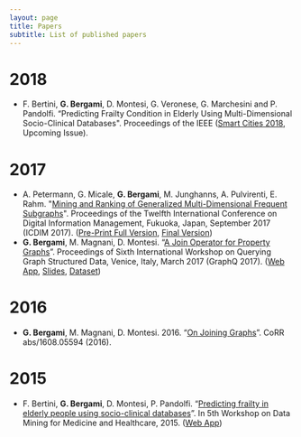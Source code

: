 ```yaml
---
layout: page
title: Papers
subtitle: List of published papers
---
```


# 2018
* F. Bertini, **G. Bergami**, D. Montesi, G. Veronese, G. Marchesini and P. Pandolfi. “Predicting Frailty Condition in Elderly Using Multi-Dimensional Socio-Clinical Databases". Proceedings of the IEEE ([Smart Cities 2018](http://proceedingsoftheieee.ieee.org/upcoming-issues/smart-cities/), Upcoming Issue).


# 2017
* A. Petermann, G. Micale, **G. Bergami**, M. Junghanns, A. Pulvirenti, E. Rahm. "[Mining and Ranking of Generalized Multi-Dimensional Frequent Subgraphs](https://dbs.uni-leipzig.de/file/gmdfsm.pdf)". Proceedings of the Twelfth International Conference on Digital Information Management, Fukuoka, Japan, September 2017 (ICDIM 2017). ([Pre-Print Full Version](https://drive.google.com/open?id=157mJnFZuu_pfo41amf2c--Krbp3f4SwL), [Final Version](https://drive.google.com/open?id=1EhN2sicXRONhJULOzZU1zY77xDg-uw2u))
* **G. Bergami**, M. Magnani, D. Montesi. “[A Join Operator for Property Graphs](http://ceur-ws.org/Vol-1810/GraphQ_paper_04.pdf)”. Proceedings of Sixth International Workshop on Querying Graph Structured Data, Venice, Italy, March 2017 (GraphQ 2017). ([Web App](http://jackbergus.alwaysdata.net/joinapp/), [Slides](https://www.slideshare.net/jackbergus/a-join-operator-for-property-graphs), [Dataset](http://smartdata.cs.unibo.it/data/GRAPH/BolognaGraph2016.tar.gz))

# 2016
* **G. Bergami**, M. Magnani, D. Montesi. 2016. “[On Joining Graphs](https://arxiv.org/abs/1608.05594)”. CoRR abs/1608.05594 (2016).

# 2015 
* F. Bertini, **G. Bergami**, D. Montesi, P. Pandolfi. “[Predicting frailty in elderly people using socio-clinical databases](https://www.siam.org/meetings/sdm16/SDMDMMH.pdf)”. In 5th Workshop on Data Mining for Medicine and Healthcare, 2015. ([Web App](http://jackbergus.alwaysdata.net/calc/index.html))
